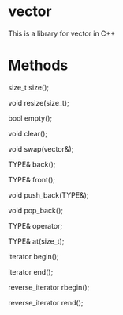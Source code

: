 # vector
This is a library for vector<TYPE> in C++

# Methods
size_t size();

void resize(size_t);

bool empty();

void clear();

void swap(vector&);

TYPE& back();

TYPE& front();

void push_back(TYPE&);

void pop_back();

TYPE& operator[](size_t);

TYPE& at(size_t);

iterator begin();

iterator end();

reverse_iterator rbegin();

reverse_iterator rend();

